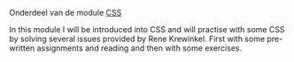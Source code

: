 Onderdeel van de module [CSS](https://e-learning.educom.nu/essentials/CSS/intro)

In this module I will be introduced into CSS and will practise with some CSS by solving several issues provided by Rene Krewinkel.
First with some pre-written assignments and reading and then with some exercises.

